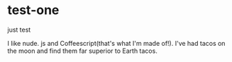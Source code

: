 # test-one
just test

I like nude. js and Coffeescript(that's what I'm made of!).
I've had tacos on the moon and find them far superior to Earth tacos.  
